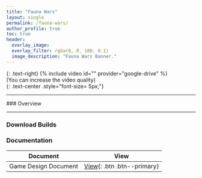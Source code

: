 ```yaml
---
title: "Fauna Wars"
layout: single
permalink: /fauna-wars/
author_profile: true
toc: true
header:
  overlay_image: 
  overlay_filter: rgba(0, 0, 100, 0.1)
  image_description: "Fauna Wars Banner."
---
```

<a href="http://www.google.com"> <i class="fab fa-brands fa-github fa-2x"></i></a>
{: .text-right}
{% include video id="" provider="google-drive" %}  
(You can increase the video quality)  
{: .text-center .style="font-size= 5px;"}
<hr>
### Overview

<hr>

### <i class="fa fa-solid fa-download" style="color: #ae0c4e;"></i> Download Builds  


### <i class="fa fa-solid fa-book" style="color: #ae0c4e;"></i> Documentation 

| Document | View |
| :--------: | :--------: |
| Game Design Document   | [View](https://drive.google.com/file/d/1TWrBPBrXl8kVQZKH6y9IPBuwREMJA5UG/view?usp=sharing){: .btn .btn--primary}   |